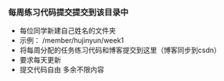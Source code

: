 ### 每周练习代码提交提交到该目录中
* 每位同学新建自己姓名的文件夹 
* 示例： /member/hujinyun/week1
* 将每周分配的任务练习代码和博客提交到这里（博客同步到csdn）
* 要求每天更新
* 提交代码自由 多余不限内容

